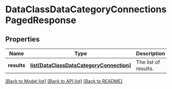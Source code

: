 # DataClassDataCategoryConnectionsPagedResponse

## Properties
Name | Type | Description | Notes
------------ | ------------- | ------------- | -------------
**results** | [**list[DataClassDataCategoryConnection]**](DataClassDataCategoryConnection.md) | The list of results. | [optional] 

[[Back to Model list]](../README.md#documentation-for-models) [[Back to API list]](../README.md#documentation-for-api-endpoints) [[Back to README]](../README.md)

